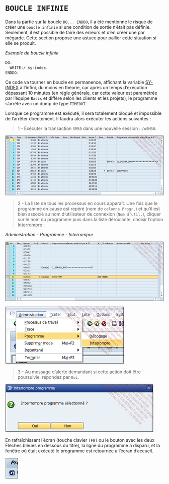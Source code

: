# **`BOUCLE INFINIE`**

Dans la partie sur la boucle `DO... ENDDO`, il a été mentionné le risque de créer une `boucle infinie` si une condition de sortie n’était pas définie. Seulement, il est possible de faire des erreurs et d’en créer une par mégarde. Cette section propose une astuce pour pallier cette situation si elle se produit.

_Exemple de boucle infinie_

```JS
DO.
  WRITE:/ sy-index.
ENDDO.
```

Ce code va tourner en boucle en permanence, affichant la variable [SY-INDEX](../99_Help/02_SY-SYSTEM.md) à l’infini, du moins en théorie, car après un temps d’exécution dépassant 10 minutes (en règle générale, car cette valeur est paramétrée par l’équipe `Basis` et diffère selon les clients et les projets), le programme s’arrête avec un dump de type `TIMEOUT`.

Lorsque ce programme est exécuté, il sera totalement bloqué et impossible de l’arrêter directement. Il faudra alors exécuter les actions suivantes :

> 1 - Exécuter la transaction `SM50` dans une nouvelle session : `/oSM50`.

![](../00_Ressources/03_09_01.png)

> 2 - La liste de tous les processus en cours apparaît. Une fois que le programme en cause est repéré (nom de `colonne Progr.`) et qu’il est bien associé au nom d’utilisateur de connexion (`Nom d’util.`), cliquer sur le nom du programme puis dans la liste déroulante, choisir l’option Interrompre :

_Administration - Programme - Interrompre_

![](../00_Ressources/03_09_02.png)

![](../00_Ressources/03_09_03.png)

> 3 - Au message d’alerte demandant si cette action doit être poursuivie, répondez par `Oui`.

![](../00_Ressources/03_09_04.png)

En rafraîchissant l’écran (touche clavier `[F8]` ou le bouton avec les deux Flèches bleues en dessous du titre), la ligne du programme a disparu, et la fenêtre où était exécuté le programme est retournée à l’écran d’accueil.

![](../00_Ressources/03_09_05.png)
